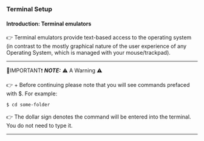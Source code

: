 ### Terminal Setup

#### Introduction: Terminal emulators
👉 Terminal emulators provide text-based access to the operating system (in contrast to the mostly graphical nature of the user experience of any Operating System, which is managed with your mouse/trackpad).


---


🔴IMPORTANT❗
 **_NOTE:_**  ⚠️  A Warning  ⚠️
 
👉 + Before continuing please note that you will see commands prefaced with $. For example:

```bash
$ cd some-folder
```
👉 The dollar sign denotes the command will be entered into the terminal. You do not need to type it.

---



